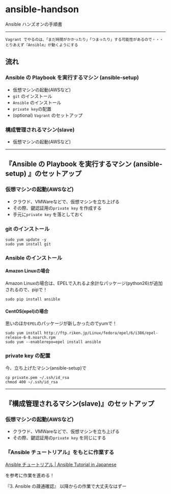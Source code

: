 # ansible-handson
Ansible ハンズオンの手順書

---

```
Vagrant でやるのは、「まだ時間がかかったり」「つまったり」する可能性があるので・・・
とりあえず『Ansible』が動くようにする
```


## 流れ

### Ansible の Playbook を実行するマシン (ansible-setup)
- 仮想マシンの起動(AWSなど)
- `git` のインストール
- `Ansible` のインストール
- `private key`の配置
- (optional) `Vagrant` のセットアップ

### 構成管理されるマシン(slave)
- 仮想マシンの起動(AWSなど)

--- 

## 『Ansible の Playbook を実行するマシン (ansible-setup) 』のセットアップ

### 仮想マシンの起動(AWSなど)

- クラウド、VMWareなどで、仮想マシンを立ち上げる
- その際、鍵認証用の`private key` を作成する
- 手元に`private key` を落としておく

### git のインストール

```
sudo yum update -y
sudo yum install git
```

### Ansible のインストール

#### Amazon Linuxの場合

Amazon Linuxの場合は、EPELで入れるよ余計なパッケージ(python26)が追加されるので、pipで！
```
sudo pip install ansible
```

#### CentOS(epel)の場合

思いのほか`EPEL`のパッケージが新しかったのでyumで！
```
sudo yum install http://ftp.riken.jp/Linux/fedora/epel/6/i386/epel-release-6-8.noarch.rpm
sudo yum --enablerepo=epel install ansible
```
### private key の配置

今、立ち上げたマシン(ansible-setup)で

```
cp private.pem ~/.ssh/id_rsa
chmod 400 ~/.ssh/id_rsa
```
--- 

## 『構成管理されるマシン(slave)』のセットアップ

### 仮想マシンの起動(AWSなど)

- クラウド、VMWareなどで、仮想マシンを立ち上げる
- その際、鍵認証用の`private key` を同じにする

### 『Ansible チュートリアル』をもとに作業する

[Ansible チュートリアル | Ansible Tutorial in Japanese](http://yteraoka.github.io/ansible-tutorial/)


を参考に作業を進める！

『3. Ansible の疎通確認』 以降からの作業で大丈夫なはずー
